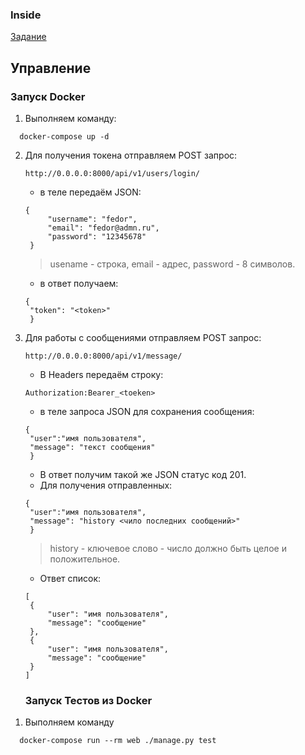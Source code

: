 ### Inside
[Задание](https://cloud.mail.ru/public/8Zje/V1dgCCM44)
## Управление ##
### Запуск Docker ###
1) Выполняем команду: 
```
  docker-compose up -d
 ```
2) Для получения токена отправляем POST запрос:
    ````
   http://0.0.0.0:8000/api/v1/users/login/
    ````
   - в теле передаём JSON:
   ````
   {
        "username": "fedor",
        "email": "fedor@admn.ru",
        "password": "12345678"
    }
   ````
   > usename - строка, email - адрес, password - 8 символов. 
   - в ответ получаем:
   ````
   {
    "token": "<token>"
    }
    ````
3) Для работы с сообщениями отправляем POST запрос:
    ````
   http://0.0.0.0:8000/api/v1/message/
   ````
   - В Headers передаём строку:
   ````
   Authorization:Bearer_<toeken>
   ````
   - в теле запроса JSON для сохранения сообщения:
   ````
   {
    "user":"имя пользователя",
    "message": "текст сообщения"
    }
   ````
   - В ответ получим такой же JSON статус код 201.
   - Для получения отправленных:
   ````
   {
    "user":"имя пользователя",
    "message": "history <чило последних сообщений>"
    }
    ````
   > history - ключевое слово - число должно быть целое и положительное.
    - Ответ список:
   ````
   [
    {
        "user": "имя пользователя",
        "message": "сообщение"
    },
    {
        "user": "имя пользователя",
        "message": "сообщение"
    }
   ]
   ````
   ### Запуск Тестов из Docker ###
1. Выполняем команду
```
  docker-compose run --rm web ./manage.py test